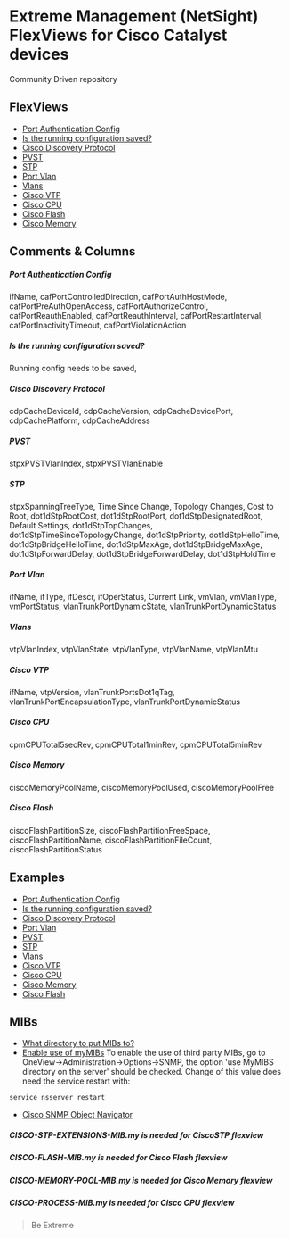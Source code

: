 # Extreme Management (NetSight) FlexViews for Cisco Catalyst devices

Community Driven repository

## FlexViews
* [Port Authentication Config](tpl/CiscoAuth.tpl?raw=true)
* [Is the running configuration saved?](tpl/CiscoConfig.tpl?raw=true)
* [Cisco Discovery Protocol](tpl/CiscoDP.tpl?raw=true)
* [PVST](tpl/CiscoPVST.tpl?raw=true)
* [STP](tpl/CiscoSTP.tpl?raw=true)
* [Port Vlan](tpl/CiscoPVID.tpl?raw=true)
* [Vlans](tpl/CiscoVLANs.tpl?raw=true)
* [Cisco VTP](tpl/CiscoVTP.tpl?raw=true)
* [Cisco CPU](tpl/CiscoCPU.tpl?raw=true)
* [Cisco Flash](tpl/CiscoFlash.tpl?raw=true)
* [Cisco Memory](tpl/CiscoMemory.tpl?raw=true)



## Comments & Columns
##### Port Authentication Config
ifName, cafPortControlledDirection, cafPortAuthHostMode, cafPortPreAuthOpenAccess, cafPortAuthorizeControl, cafPortReauthEnabled, cafPortReauthInterval, cafPortRestartInterval, cafPortInactivityTimeout, cafPortViolationAction

##### Is the running configuration saved?
Running config needs to be saved,

##### Cisco Discovery Protocol
cdpCacheDeviceId, cdpCacheVersion, cdpCacheDevicePort, cdpCachePlatform, cdpCacheAddress

##### PVST
stpxPVSTVlanIndex, stpxPVSTVlanEnable

##### STP
stpxSpanningTreeType, Time Since Change, Topology Changes, Cost to Root, dot1dStpRootCost, dot1dStpRootPort, dot1dStpDesignatedRoot, Default Settings, dot1dStpTopChanges, dot1dStpTimeSinceTopologyChange, dot1dStpPriority, dot1dStpHelloTime, dot1dStpBridgeHelloTime, dot1dStpMaxAge, dot1dStpBridgeMaxAge, dot1dStpForwardDelay, dot1dStpBridgeForwardDelay, dot1dStpHoldTime

##### Port Vlan
ifName, ifType, ifDescr, ifOperStatus, Current Link, vmVlan, vmVlanType, vmPortStatus, vlanTrunkPortDynamicState, vlanTrunkPortDynamicStatus

##### Vlans
vtpVlanIndex, vtpVlanState, vtpVlanType, vtpVlanName, vtpVlanMtu

##### Cisco VTP
ifName, vtpVersion, vlanTrunkPortsDot1qTag, vlanTrunkPortEncapsulationType, vlanTrunkPortDynamicStatus

##### Cisco CPU
cpmCPUTotal5secRev, cpmCPUTotal1minRev, cpmCPUTotal5minRev

##### Cisco Memory
ciscoMemoryPoolName, ciscoMemoryPoolUsed, ciscoMemoryPoolFree

##### Cisco Flash
ciscoFlashPartitionSize, ciscoFlashPartitionFreeSpace, ciscoFlashPartitionName, ciscoFlashPartitionFileCount, ciscoFlashPartitionStatus


## Examples
* [Port Authentication Config](sample/CiscoAuth.png)
* [Is the running configuration saved?](sample/CiscoConfig.png)
* [Cisco Discovery Protocol](sample/CiscoDPneighbor.png)
* [Port Vlan](sample/CiscoPVID.png)
* [PVST](sample/CiscoPVST.png)
* [STP](sample/CiscoSTP.png)
* [Vlans](sample/CiscoVlans.png)
* [Cisco VTP](sample/CiscoVTP.png)
* [Cisco CPU](sample/CiscoCPU.png)
* [Cisco Memory](sample/CiscoMemory.png)
* [Cisco Flash](sample/CiscoFlash.png)

## MIBs 
* [What directory to put MIBs to?](https://gtacknowledge.extremenetworks.com/articles/How_To/Netsight-Importing-a-MIB-into-Netsight)
* [Enable use of myMIBs](https://emc.extremenetworks.com/content/oneview/docs/admin/options/docs/ov_admin_options_snmp.html)
To enable the use of third party MIBs, go to OneView->Administration->Options->SNMP, the option 'use MyMIBS directory on the server' should be checked. Change of this value does need the service restart with:
```bash
service nsserver restart
```
* [Cisco SNMP Object Navigator](http://snmp.cloudapps.cisco.com/Support/SNMP/do/BrowseOID.do)

##### CISCO-STP-EXTENSIONS-MIB.my is needed for CiscoSTP flexview

##### CISCO-FLASH-MIB.my is needed for Cisco Flash flexview

##### CISCO-MEMORY-POOL-MIB.my is needed for Cisco Memory flexview

##### CISCO-PROCESS-MIB.my is needed for Cisco CPU flexview


>Be Extreme